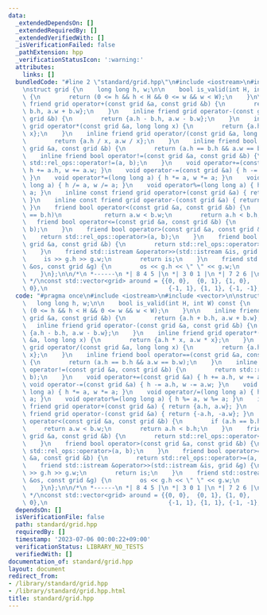 ```yaml
---
data:
  _extendedDependsOn: []
  _extendedRequiredBy: []
  _extendedVerifiedWith: []
  _isVerificationFailed: false
  _pathExtension: hpp
  _verificationStatusIcon: ':warning:'
  attributes:
    links: []
  bundledCode: "#line 2 \"standard/grid.hpp\"\n#include <iostream>\n#include <vector>\n\
    \nstruct grid {\n    long long h, w;\n\n    bool is_valid(int H, int W) const\
    \ {\n        return (0 <= h && h < H && 0 <= w && w < W);\n    }\n\n    inline\
    \ friend grid operator+(const grid &a, const grid &b) {\n        return {a.h +\
    \ b.h, a.w + b.w};\n    }\n    inline friend grid operator-(const grid &a, const\
    \ grid &b) {\n        return {a.h - b.h, a.w - b.w};\n    }\n    inline friend\
    \ grid operator*(const grid &a, long long x) {\n        return {a.h * x, a.w *\
    \ x};\n    }\n    inline friend grid operator/(const grid &a, long long x) {\n\
    \        return {a.h / x, a.w / x};\n    }\n    inline friend bool operator==(const\
    \ grid &a, const grid &b) {\n        return (a.h == b.h && a.w == b.w);\n    }\n\
    \    inline friend bool operator!=(const grid &a, const grid &b) {\n        return\
    \ std::rel_ops::operator!=(a, b);\n    }\n    void operator+=(const grid &a) {\
    \ h += a.h, w += a.w; }\n    void operator-=(const grid &a) { h -= a.h, w -= a.w;\
    \ }\n    void operator*=(long long a) { h *= a, w *= a; }\n    void operator/=(long\
    \ long a) { h /= a, w /= a; }\n    void operator%=(long long a) { h %= a, w %=\
    \ a; }\n    inline const friend grid operator+(const grid &a) { return {a.h, a.w};\
    \ }\n    inline const friend grid operator-(const grid &a) { return {-a.h, -a.w};\
    \ }\n    friend bool operator<(const grid &a, const grid &b) {\n        if (a.h\
    \ == b.h)\n            return a.w < b.w;\n        return a.h < b.h;\n    }\n \
    \   friend bool operator<=(const grid &a, const grid &b) {\n        return std::rel_ops::operator<=(a,\
    \ b);\n    }\n    friend bool operator>(const grid &a, const grid &b) {\n    \
    \    return std::rel_ops::operator>(a, b);\n    }\n    friend bool operator>=(const\
    \ grid &a, const grid &b) {\n        return std::rel_ops::operator>=(a, b);\n\
    \    }\n    friend std::istream &operator>>(std::istream &is, grid &g) {\n   \
    \     is >> g.h >> g.w;\n        return is;\n    }\n    friend std::ostream &operator<<(std::ostream\
    \ &os, const grid &g) {\n        os << g.h << \" \" << g.w;\n        return os;\n\
    \    }\n};\n\n/*\n *------\n *| 8 4 5 |\n *| 3 0 1 |\n *| 7 2 6 |\n *-------\n\
    \ */\nconst std::vector<grid> around = {{0, 0},  {0, 1}, {1, 0},   {0, -1}, {-1,\
    \ 0},\n                                  {-1, 1}, {1, 1}, {-1, -1}, {1, -1}};\n"
  code: "#pragma once\n#include <iostream>\n#include <vector>\n\nstruct grid {\n \
    \   long long h, w;\n\n    bool is_valid(int H, int W) const {\n        return\
    \ (0 <= h && h < H && 0 <= w && w < W);\n    }\n\n    inline friend grid operator+(const\
    \ grid &a, const grid &b) {\n        return {a.h + b.h, a.w + b.w};\n    }\n \
    \   inline friend grid operator-(const grid &a, const grid &b) {\n        return\
    \ {a.h - b.h, a.w - b.w};\n    }\n    inline friend grid operator*(const grid\
    \ &a, long long x) {\n        return {a.h * x, a.w * x};\n    }\n    inline friend\
    \ grid operator/(const grid &a, long long x) {\n        return {a.h / x, a.w /\
    \ x};\n    }\n    inline friend bool operator==(const grid &a, const grid &b)\
    \ {\n        return (a.h == b.h && a.w == b.w);\n    }\n    inline friend bool\
    \ operator!=(const grid &a, const grid &b) {\n        return std::rel_ops::operator!=(a,\
    \ b);\n    }\n    void operator+=(const grid &a) { h += a.h, w += a.w; }\n   \
    \ void operator-=(const grid &a) { h -= a.h, w -= a.w; }\n    void operator*=(long\
    \ long a) { h *= a, w *= a; }\n    void operator/=(long long a) { h /= a, w /=\
    \ a; }\n    void operator%=(long long a) { h %= a, w %= a; }\n    inline const\
    \ friend grid operator+(const grid &a) { return {a.h, a.w}; }\n    inline const\
    \ friend grid operator-(const grid &a) { return {-a.h, -a.w}; }\n    friend bool\
    \ operator<(const grid &a, const grid &b) {\n        if (a.h == b.h)\n       \
    \     return a.w < b.w;\n        return a.h < b.h;\n    }\n    friend bool operator<=(const\
    \ grid &a, const grid &b) {\n        return std::rel_ops::operator<=(a, b);\n\
    \    }\n    friend bool operator>(const grid &a, const grid &b) {\n        return\
    \ std::rel_ops::operator>(a, b);\n    }\n    friend bool operator>=(const grid\
    \ &a, const grid &b) {\n        return std::rel_ops::operator>=(a, b);\n    }\n\
    \    friend std::istream &operator>>(std::istream &is, grid &g) {\n        is\
    \ >> g.h >> g.w;\n        return is;\n    }\n    friend std::ostream &operator<<(std::ostream\
    \ &os, const grid &g) {\n        os << g.h << \" \" << g.w;\n        return os;\n\
    \    }\n};\n\n/*\n *------\n *| 8 4 5 |\n *| 3 0 1 |\n *| 7 2 6 |\n *-------\n\
    \ */\nconst std::vector<grid> around = {{0, 0},  {0, 1}, {1, 0},   {0, -1}, {-1,\
    \ 0},\n                                  {-1, 1}, {1, 1}, {-1, -1}, {1, -1}};\n"
  dependsOn: []
  isVerificationFile: false
  path: standard/grid.hpp
  requiredBy: []
  timestamp: '2023-07-06 00:00:22+09:00'
  verificationStatus: LIBRARY_NO_TESTS
  verifiedWith: []
documentation_of: standard/grid.hpp
layout: document
redirect_from:
- /library/standard/grid.hpp
- /library/standard/grid.hpp.html
title: standard/grid.hpp
---
```

